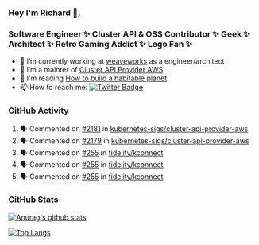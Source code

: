 ### Hey I'm Richard 👋, 

<h3 align="left">Software Engineer ✨ Cluster API & OSS Contributor ✨ Geek ✨ Architect ✨ Retro Gaming Addict ✨ Lego Fan ✨</h3>

- 🔭 I’m currently working at [weaveworks](https://github.com/weaveworks) as a engineer/architect
- 👯 I’m a mainter of [Cluster API Provider AWS](https://github.com/kubernetes-sigs/cluster-api-provider-aws)
- 💬 I'm reading [How to build a habitable planet](https://www.amazon.co.uk/How-Build-Habitable-Planet-Humankind/dp/0691140065)
- 📫 How to reach me: [![Twitter Badge](https://img.shields.io/badge/-@fruit_case-00acee?style=flat&logo=Twitter&logoColor=white)](https://twitter.com/intent/follow?screen_name=fruit_case "Follow on Twitter")

### GitHub Activity 

<!--START_SECTION:activity-->
1. 🗣 Commented on [#2181](https://github.com/kubernetes-sigs/cluster-api-provider-aws/issues/2181) in [kubernetes-sigs/cluster-api-provider-aws](https://github.com/kubernetes-sigs/cluster-api-provider-aws)
2. 🗣 Commented on [#2179](https://github.com/kubernetes-sigs/cluster-api-provider-aws/issues/2179) in [kubernetes-sigs/cluster-api-provider-aws](https://github.com/kubernetes-sigs/cluster-api-provider-aws)
3. 🗣 Commented on [#255](https://github.com/fidelity/kconnect/issues/255) in [fidelity/kconnect](https://github.com/fidelity/kconnect)
4. 🗣 Commented on [#255](https://github.com/fidelity/kconnect/issues/255) in [fidelity/kconnect](https://github.com/fidelity/kconnect)
5. 🗣 Commented on [#255](https://github.com/fidelity/kconnect/issues/255) in [fidelity/kconnect](https://github.com/fidelity/kconnect)
<!--END_SECTION:activity-->

### GitHub Stats

[![Anurag's github stats](https://github-readme-stats.vercel.app/api?username=richardcase&count_private=true&show_icons=true)](https://github.com/anuraghazra/github-readme-stats)

[![Top Langs](https://github-readme-stats.vercel.app/api/top-langs/?username=richardcase&hide=html&layout=compact)](https://github.com/anuraghazra/github-readme-stats)
